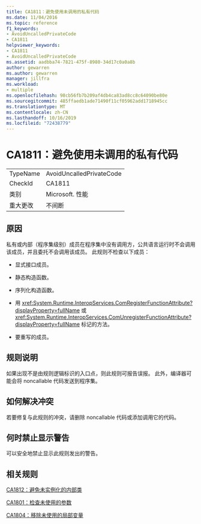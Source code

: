 ```yaml
---
title: CA1811：避免使用未调用的私有代码
ms.date: 11/04/2016
ms.topic: reference
f1_keywords:
- AvoidUncalledPrivateCode
- CA1811
helpviewer_keywords:
- CA1811
- AvoidUncalledPrivateCode
ms.assetid: aadbba74-7821-475f-8980-34d17c0a0a8b
author: gewarren
ms.author: gewarren
manager: jillfra
ms.workload:
- multiple
ms.openlocfilehash: 98cb56fb7b209af4db4ca83ad8cc8c64090be80e
ms.sourcegitcommit: 485ffaedb1ade71490f11cf05962add1718945cc
ms.translationtype: MT
ms.contentlocale: zh-CN
ms.lasthandoff: 10/16/2019
ms.locfileid: "72438779"
---
```

# <a name="ca1811-avoid-uncalled-private-code"></a>CA1811：避免使用未调用的私有代码

|||
|-|-|
|TypeName|AvoidUncalledPrivateCode|
|CheckId|CA1811|
|类别|Microsoft. 性能|
|重大更改|不间断|

## <a name="cause"></a>原因
私有或内部（程序集级别）成员在程序集中没有调用方，公共语言运行时不会调用该成员，并且委托不会调用该成员。 此规则不检查以下成员：

- 显式接口成员。

- 静态构造函数。

- 序列化构造函数。

- 用 <xref:System.Runtime.InteropServices.ComRegisterFunctionAttribute?displayProperty=fullName> 或 <xref:System.Runtime.InteropServices.ComUnregisterFunctionAttribute?displayProperty=fullName> 标记的方法。

- 要重写的成员。

## <a name="rule-description"></a>规则说明
如果出现不是由规则逻辑标识的入口点，则此规则可报告误报。 此外，编译器可能会将 noncallable 代码发送到程序集。

## <a name="how-to-fix-violations"></a>如何解决冲突
若要修复与此规则的冲突，请删除 noncallable 代码或添加调用它的代码。

## <a name="when-to-suppress-warnings"></a>何时禁止显示警告
可以安全地禁止显示此规则发出的警告。

## <a name="related-rules"></a>相关规则
[CA1812：避免未实例化的内部类](../code-quality/ca1812.md)

[CA1801：检查未使用的参数](../code-quality/ca1801.md)

[CA1804：移除未使用的局部变量](../code-quality/ca1804.md)
